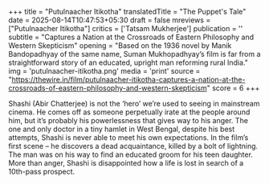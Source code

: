 +++
title = "Putulnaacher Itikotha"
translatedTitle = "The Puppet's Tale"
date = 2025-08-14T10:47:53+05:30
draft = false
mreviews = ["Putulnaacher Itikotha"]
critics = ['Tatsam Mukherjee']
publication = ''
subtitle = "Captures a Nation at the Crossroads of Eastern Philosophy and Western Skepticism"
opening = "Based on the 1936 novel by Manik Bandopadhyay of the same name, Suman Mukhopadhyay’s film is far from a straightforward story of an educated, upright man reforming rural India."
img = 'putulnaacher-itikotha.png'
media = 'print'
source = "https://thewire.in/film/putulnaacher-itikotha-captures-a-nation-at-the-crossroads-of-eastern-philosophy-and-western-skepticism"
score = 6
+++

Shashi (Abir Chatterjee) is not the ‘hero’ we’re used to seeing in mainstream cinema. He comes off as someone perpetually irate at the people around him, but it’s probably his powerlessness that gives way to his anger. The one and only doctor in a tiny hamlet in West Bengal, despite his best attempts, Shashi is never able to meet his own expectations. In the film’s first scene – he discovers a dead acquaintance, killed by a bolt of lightning. The man was on his way to find an educated groom for his teen daughter. More than anger, Shashi is disappointed how a life is lost in search of a 10th-pass prospect.
